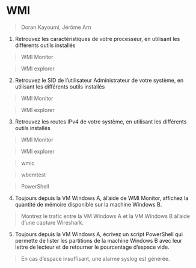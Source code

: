 # WMI

> Doran Kayoumi, Jérôme Arn

1. Retrouvez les caractéristiques de votre processeur, en utilisant les différents outils installés 

> WMI Monitor



> WMI explorer



2. Retrouvez le SID de l’utilisateur Administrateur de votre système, en utilisant les différents outils installés

> WMI Monitor



> WMI explorer



3. Retrouvez les routes IPv4 de votre système, en utilisant les différents outils installés

> WMI Monitor


> WMI explorer


> wmic


> wbemtest


> PowerShell



4. Toujours depuis la VM Windows A, àl’aide de WMI Monitor, affichez la quantité de mémoire disponible sur la machine Windows B.

> Montrez le trafic entre la VM Windows A et la VM Windows B àl’aide d’une capture Wireshark.

5. Toujours depuis la VM Windows A, écrivez un script PowerShell qui permette de lister les partitions de la machine Windows B avec leur lettre de lecteur et de retourner le pourcentage d’espace vide.

> En cas d’espace insuffisant, une alarme syslog est générée.